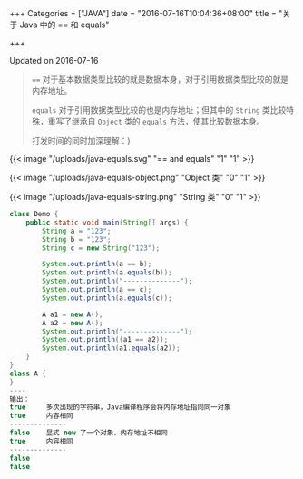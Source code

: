 +++
Categories = ["JAVA"]
date = "2016-07-16T10:04:36+08:00"
title = "关于 Java 中的 == 和 equals"

+++

<!--more-->

Updated on 2016-07-16

> `==` 对于基本数据类型比较的就是数据本身，对于引用数据类型比较的就是内存地址。
>
> `equals` 对于引用数据类型比较的也是内存地址；但其中的 `String` 类比较特殊，重写了继承自 `Object` 类的 `equals` 方法，使其比较数据本身。
>
> 打发时间的同时加深理解：)

{{< image "/uploads/java-equals.svg" "== and equals" "1" "1" >}}

{{< image "/uploads/java-equals-object.png" "Object 类" "0" "1" >}}

{{< image "/uploads/java-equals-string.png" "String 类" "0" "1" >}}

```java
class Demo {
    public static void main(String[] args) {
        String a = "123";
        String b = "123";
        String c = new String("123");

        System.out.println(a == b);
        System.out.println(a.equals(b));
        System.out.println("--------------");
        System.out.println(a == c);
        System.out.println(a.equals(c));

        A a1 = new A();
        A a2 = new A();
        System.out.println("--------------");
        System.out.println((a1 == a2));
        System.out.println(a1.equals(a2));
    }
}
class A {
}
----
输出：
true     多次出现的字符串，Java编译程序会将内存地址指向同一对象
true     内容相同
--------------
false    显式 new 了一个对象，内存地址不相同
true     内容相同
--------------
false
false
```